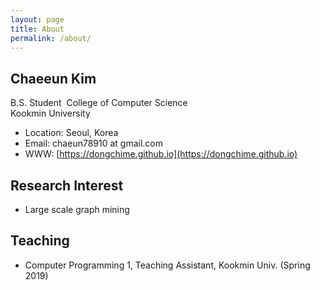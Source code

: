 ```yaml
---
layout: page
title: About
permalink: /about/
---
```


## Chaeeun Kim
B.S. Student&nbsp;
College of Computer Science  
Kookmin University

* Location: Seoul, Korea
* Email: chaeun78910 at gmail.com
* WWW: [https://dongchime.github.io](https://dongchime.github.io)

## Research Interest
* Large scale graph mining

## Teaching
* Computer Programming 1, Teaching Assistant, Kookmin Univ. (Spring 2019)